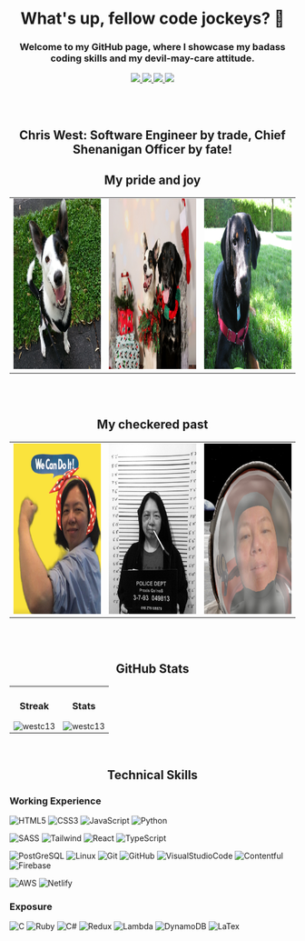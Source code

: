 <h1 align="center">What's up, fellow code jockeys? 👋</h1>
<h3 align="center">Welcome to my GitHub page, where I showcase my badass coding skills and my devil-may-care attitude.</h3>
<p align="center">
  <a target="_blank" href="https://www.chriswestcodewrangler.com/">
    <img src="https://img.shields.io/badge/Website-243964?style=for-the-badge&logo=react&logoColor=white">
  </a>
<a target="_blank" href="https://github.com/Westc13/cv/blob/main/Chris_Resume_JT_D.pdf">
    <img src="https://img.shields.io/badge/Resume-3B732C?style=for-the-badge&logo=react&logoColor=white">
  </a>
  <a target="_blank" href="mailto:christinewwwest@gmail.com">
    <img src="https://img.shields.io/badge/EMail-D14836?style=for-the-badge&logo=gmail&logoColor=white">
  </a>
  <!--<a target="_blank" href="https://twitter.com/" target="_blank">
    <img src="https://img.shields.io/badge/Twitter-1DA1F2?style=for-the-badge&logo=twitter&logoColor=white"/>
  </a> -->
  <a target="_blank" href="https://www.linkedin.com/in/chris-west-code-wrangler/" target="_blank">
    <img src="https://img.shields.io/badge/linkedin-%230077B5.svg?style=for-the-badge&logo=linkedin&logoColor=white"/>
  </a>
 <!-- <a target="_blank" href="https://www.chriswestcodewrangler.com/" target="_blank">
      <img src="https://img.shields.io/badge/AngelList-%23D4D4D4.svg?style=for-the-badge&logo=AngelList&logoColor=black"/>
  </a> -->
</p>
<br>
<br>
<h2 align="center">Chris West: Software Engineer by trade, Chief Shenanigan Officer by fate!</h2>
<h2 align="center">My pride and joy</h2>
<div align="center">
  <table>
    <td width="30%">
      <img src="20150725_085247-1.jpg" alt="king c" width="300px" height="300px"/>
    </td>
    <td width="30%">
      <img src="West-27.jpg" alt="christmas gifts" width="300px" height="300px"/>
    </td>
    <td width="30%">
      <img src="a_087.JPG" alt="king a" width="300px" height="300px"/>
    </td>
  </table>
</div>
<br>
<br>
<h2 align="center">My checkered past</h2>
<div align="center">
  <table>
    <td width="30%">
      <img src="we-can-do-it-smaller.JPG" alt="we can do it" width="300px" height="300px" />
    </td>
    <td width="30%">
      <img src="IMG_0091.jpg" alt="Klingon prison mugshot" width="300px" height="300px" />
    </td>
    <td width="30%">
      <img src="Screenshot_20230214_105253.png" alt="space cadet" width="300px" height="300px" />
    </td>
  </table>
</div>






<!-- - 🔭 I’m currently open for hire, ideal role: coding 🧙‍♀️.

- 🌎 I am fluent in <img height="20px" src="https://cdn.jsdelivr.net/gh/devicons/devicon/icons/html5/html5-plain-wordmark.svg" /> <img height="20px" src="https://cdn.jsdelivr.net/gh/devicons/devicon/icons/css3/css3-plain-wordmark.svg" /> <img height="20px" src="https://cdn.jsdelivr.net/gh/devicons/devicon/icons/sass/sass-original.svg" /> <img height="20px" src="https://cdn.jsdelivr.net/gh/devicons/devicon/icons/tailwindcss/tailwindcss-plain.svg" /> <img height="20px" src="https://cdn.jsdelivr.net/gh/devicons/devicon/icons/javascript/javascript-plain.svg" /> <img height="20px" src="https://cdn.jsdelivr.net/gh/devicons/devicon/icons/firebase/firebase-plain.svg" /> <img height="20px" src="https://cdn.jsdelivr.net/gh/devicons/devicon/icons/git/git-plain.svg" /> <img height="20px" src="https://cdn.jsdelivr.net/gh/devicons/devicon/icons/react/react-original.svg" /> <img height="20px" src="https://cdn.jsdelivr.net/gh/devicons/devicon/icons/python/python-original.svg" />
-->
<!-- More Skills Icons To Be Added
<img height="20px" src="https://cdn.jsdelivr.net/gh/devicons/devicon/icons/postgresql/postgresql-original.svg" />               
<img height="20px" src="https://cdn.jsdelivr.net/gh/devicons/devicon/icons/github/github-original.svg" /> 
-->
<!--
- 🏗️ My main projects are available at [chriswestcodewrangler.com](https://www.chriswestcodewrangler.com/).

- 🌱 I am working on AWS certifications.

- 📅 I will find time for you: [here](https://calendly.com/event_types/user/me).

- ⚡ Fun fact about me: I have two rescue 🐶 and I love spoiling them. I am an amateur 🍫 maker. I am also learning Klingon 🖖.

-->
<br>
<br>

<!--[<h2 align="center">Introducing: The "Coming Soon... Maybe" Projects!</h2>

## Step right up and behold the wonders of my **Proudest Projects** section! Well, not quite yet... You see, the highly anticipated video demos are not quite ready for their grand debut. But fear not, dear visitors, for you can still browse through my masterpieces if you have a vivid imagination!

To your right, I present a collection of projects that are caught in the thrilling limbo between "coming soon" and "maybe." Picture it as a whimsical carousel ride of suspense and laughter!

To your left, you can see some of the most groundbreaking applications that are going to make me the next Bill/Steve/Jeff/Elon/Zach....

Stay tuned as I work tirelessly behind the scenes to capture these projects in all their glory. In the meantime, enjoy this comical interlude, where the promise of greatness mingles with the joy of delayed gratification.

Remember, good things come to those who wait (and maybe bug the developer with funny cat GIFs). So, keep your eyes peeled for the eventual reveal of my proudest projects, complete with those epic video demos we're all eagerly waiting for.

Thank you for your patience, your sense of humor, and for joining me on this amusing adventure of delayed showcases. Together, we'll revel in the anticipation and embrace the laughter along the way!](url) 
-->


<!-- <h2 align="center">Proudest Projects</h2>
- I deeply regret my words of choice: Proudest Projects. 
- Taking to heart that if you launch your project when you fill it's perfect, then you launch it too late. However I didn't know there is another famous saying in software engineering: later means never!
- Feel free to browse my repos as I have many projects.
- Once I pick out the projects I want to display here, I will name them: Okayest Projects.
- Stay tuned
-->

<!-- <table bordercolor="#66b2b2">
  <tr>
    <td width="50%" valign="top">
      <h3 align="center">Squawk Space</h3>
        <br>
      <a target="_blank" href="https://squawk-space.onrender.com/"></a>    

https://user-images.githubusercontent.com/102431119/192626951-b9965780-b008-4563-893d-89242066e0ca.mp4

  <p align="center">
  <a href="https://github.com/jaclynbrothers/squawk-space" target="_blank">
    <img src="https://img.shields.io/badge/Code-black?style=for-the-badge&logo=github">
  </a>  
  <a href="https://squawkspace.up.railway.app/" target="_blank">
    <img src="https://img.shields.io/badge/-website-green?style=for-the-badge&color=243964">
  </a>
      </p>
        <p><strong>Embedded JavaScript (EJS), CSS, Bootstrap, Express, Node, MongoDB, Cloudinary, & Railway</strong> - Squawk Space is a full stack web application for students, teachers, and speech therapists. Students practice their communication skills by creating posts, asking open-ended questions, and making supportive comments. Users also have the ability to like another user's post and delete comments.</p>
    </td>
<td width="50%" valign="top">
      <h3 align="center">Homework Bound</h3>
        <br>
      <a target="_blank" href="https://homeworkbound.up.railway.app/"></a>    

https://user-images.githubusercontent.com/102431119/194131205-e6c79715-1c71-4c89-b53c-c8ee6d2c7c36.mp4

  <p align="center">
  <a href="https://github.com/jaclynbrothers/homework-bound" target="_blank">
    <img src="https://img.shields.io/badge/Code-black?style=for-the-badge&logo=github">
  </a>  
  <a href="https://homeworkbound.up.railway.app/" target="_blank">
    <img src="https://img.shields.io/badge/-website-green?style=for-the-badge&color=243964">
  </a>
      </p>
        <p><strong>Embedded JavaScript (EJS), CSS, Express, Node, MongoDB & Heroku</strong> - This full stack application with MVC architecture was created for students in order to keep track of their classroom assignments and upcoming tests. The user can create, save, edit, and delete their assignment while setting an upcoming due date. Additional dependencies used: bcrypt, dotenv, express-session, mongoose, morgan, nodemon, passport, and validator.</p>
    </td>
  </tr>
  
  <tr>
<td width="50%" valign="top">
      <h3 align="center">Artist Portfolio</h3>
        <br>
      <a target="_blank" href="https://fmsilver.netlify.app/"></a>    

https://user-images.githubusercontent.com/102431119/192629874-fe8bb83b-fa0c-433d-9dcd-ad54a80c9491.mp4

  <p align="center">
  <a href="https://github.com/jaclynbrothers/artist-portfolio" target="_blank">
    <img src="https://img.shields.io/badge/Code-black?style=for-the-badge&logo=github">
  </a>  
  <a href="https://fmsilver.netlify.app/" target="_blank">
    <img src="https://img.shields.io/badge/-website-green?style=for-the-badge&color=243964">
  </a>
      </p>
        <p><strong>HTML5, CSS3, Javascript, & Netlify</strong> - This gallery website was created for the artist fmsilver to showcase their artwork made from recycled materials.</p>
    </td>
    <td width="50%" valign="top">
<h3 align="center">Movie Recommendations API</h3>
        <br>
      <a target="_blank" href="https://movie-recommendations-api.onrender.com/"></a>    

https://user-images.githubusercontent.com/102431119/193353016-a4313b49-e7b4-4d33-b96b-07907c826d30.mp4

  <p align="center">
  <a href="https://github.com/jaclynbrothers/movie-recommendations-api" target="_blank">
    <img src="https://img.shields.io/badge/Code-black?style=for-the-badge&logo=github">
  </a>  
  <a href="https://movie-recommendations-api.onrender.com/" target="_blank">
    <img src="https://img.shields.io/badge/-website-green?style=for-the-badge&color=243964">
  </a>
      </p>
        <p><strong>Embedded JavaScript (EJS), CSS, Bootstrap, Express, Node, MongoDB, & Render.</strong> - This project allows the user to enter in a movie to recommend and its genre. Users can vote on movies that were recommended by clicking the like button and movie recommendations can be deleted.</p>
    </td>
  </tr>
  
</table>

<br>
-->
<!-- <section align="center">
<h2>📈 Activity 📈</h2>
<p>
  <img src="https://github-readme-stats.vercel.app/api/top-langs/?username=Westc13&layout=donut" />
  </p>
   <p>
  <img alt="LeetCode" src="https://leetcard.jacoblin.cool/Westc13?border=0&hide=ranking" />
  </p>
</section>

<br/>
-->

<h2 align="center">GitHub Stats</h2>
<table style="width: 100%;">
  <tr>
    <td style="width: 50%; border: 0;">
      <h3 align="center">Streak</h3>
      <img src="https://github-readme-streak-stats.herokuapp.com/?user=westc13&theme=highcontrast" alt="westc13" style="margin: 0 auto; display: block;">
    </td>
    <td style="width: 50%; border: 0;">
      <h3 align="center">Stats</h3>
      <img src="https://github-readme-stats.vercel.app/api?username=Westc13&show_icons=true&theme=tokyonight" alt="westc13" style="margin: 0 auto; display: block;">
    </td>
  </tr>
</table>


<!-- 
<h3 align="left">Streak</h3>
<p align="left">
  <img align="center" src="https://github-readme-streak-stats.herokuapp.com/?user=westc13&theme=highcontrast" alt="westc13" />
</p>
<h3 align="right">Stats</h2>

<p align="right">  
<img align="center" src="https://github-readme-stats.vercel.app/api?username=Westc13&show_icons=true&theme=tokyonight">
</p> -->



<br>

<h2 align="center">Technical Skills</h2>
<p align="center">
<h3>Working Experience</h3>

![HTML5](https://img.shields.io/badge/html5-%23E34F26.svg?style=for-the-badge&logo=html5&logoColor=white)
![CSS3](https://img.shields.io/badge/css3-%231572B6.svg?style=for-the-badge&logo=css3&logoColor=white)
![JavaScript](https://img.shields.io/badge/javascript-%23323330.svg?style=for-the-badge&logo=javascript&logoColor=%23F7DF1E)
![Python](https://img.shields.io/badge/Python-%233776AB.svg?style=for-the-badge&logo=python&logoColor=white)


<!-- <h3>Frameworks / Libraries</h3> -->

![SASS](https://img.shields.io/badge/Sass-%23CC6699.svg?style=for-the-badge&logo=sass&logoColor=white)
![Tailwind](https://img.shields.io/badge/Tailwind%20CSS-%2338B2AC.svg?style=for-the-badge&logo=tailwind-css&logoColor=white)
![React](https://img.shields.io/badge/react-%2320232a.svg?style=for-the-badge&logo=react&logoColor=%2361DAFB)
![TypeScript](https://img.shields.io/badge/TypeScript-%23007ACC.svg?style=for-the-badge&logo=typescript&logoColor=white)
<!--![Express.js](https://img.shields.io/badge/express.js-%23404d59.svg?style=for-the-badge&logo=express&logoColor=%2361DAFB)-->
<!-- ![Node.js](https://img.shields.io/badge/Node.js-339933?style=for-the-badge&logo=nodedotjs&logoColor=white) -->
<!-- ![PostgreSQL](https://img.shields.io/badge/PostgreSQL-316192?style=for-the-badge&logo=postgresql&logoColor=white) -->
<!-- ![TypeScript](https://img.shields.io/badge/typescript-272b33?logo=typescript&logoColor=0374c2&style=for-the-badge) -->
<!--![BOOTSTRAP](https://img.shields.io/badge/bootstrap-%23563D7C.svg?style=for-the-badge&logo=bootstrap&logoColor=white) -->

<!-- <h3>Databases / Tools</h3> -->

![PostGreSQL](https://img.shields.io/badge/PostgreSQL-%23316192.svg?style=for-the-badge&logo=postgresql&logoColor=white)
![Linux](https://img.shields.io/badge/Linux-%23FCC624.svg?style=for-the-badge&logo=linux&logoColor=black)
![Git](https://img.shields.io/badge/git-%23F05033.svg?style=for-the-badge&logo=git&logoColor=white)
![GitHub](https://img.shields.io/badge/github-%23121011.svg?style=for-the-badge&logo=github&logoColor=white)
![VisualStudioCode](https://img.shields.io/badge/vscode-1f425f?logo=visualstudiocode&logoColor=0078d4&style=for-the-badge)
![Contentful](https://img.shields.io/badge/Contentful-%23347AB0.svg?style=for-the-badge&logo=contentful&logoColor=white)
![Firebase](https://img.shields.io/badge/Firebase-%23039BE5.svg?style=for-the-badge&logo=firebase&logoColor=white)
<!--![MongoDB](https://img.shields.io/badge/MongoDB-%234ea94b.svg?style=for-the-badge&logo=mongodb&logoColor=white) -->
<!-- ![Postman](https://img.shields.io/badge/Postman-FF6C37?style=for-the-badge&logo=Postman&logoColor=white)-->



<!-- <h3>Deployment Platforms</h3> -->

![AWS](https://img.shields.io/badge/AWS-%23FF9900.svg?style=for-the-badge&logo=amazon-aws&logoColor=white)
![Netlify](https://img.shields.io/badge/Netlify-00C7B7?style=for-the-badge&logo=netlify&logoColor=white)
<!-- ![Heroku](https://img.shields.io/badge/heroku-%23430098.svg?style=for-the-badge&logo=heroku&logoColor=white) -->
<!-- ![Render](https://img.shields.io/badge/Render-%46E3B7.svg?style=for-the-badge&logo=render&logoColor=white) -->
  
<!-- <img src="https://img.shields.io/badge/webpack-%238DD6F9.svg?style=for-the-badge&logo=webpack&logoColor=black"/>
    <img src="https://img.shields.io/badge/WordPress-%23117AC9.svg?style=for-the-badge&logo=WordPress&logoColor=white"/>
    <img src="https://img.shields.io/badge/r-%23276DC3.svg?style=for-the-badge&logo=r&logoColor=white">
    ![PhotoShop](https://img.shields.io/badge/photoshop-272b33?logo=AdobePhotoShop&logoColor=31a8ff&style=for-the-badge)
    [JSON](https://img.shields.io/badge/JSON-272b33?logo=JSON&logoColor=lightgrey&style=for-the-badge)
    ![NPM](https://img.shields.io/badge/npm-272b33?logo=npm&logoColor=cb3837&style=for-the-badge) -->

<h3>Exposure</h3>

![C](https://img.shields.io/badge/C-%2300599C.svg?style=for-the-badge&logo=c&logoColor=white)
![Ruby](https://img.shields.io/badge/Ruby-%23CC342D.svg?style=for-the-badge&logo=ruby&logoColor=white)
![C#](https://img.shields.io/badge/C%23-%23239120.svg?style=for-the-badge&logo=c-sharp&logoColor=white)
![Redux](https://img.shields.io/badge/Redux-%23764ABC.svg?style=for-the-badge&logo=redux&logoColor=white)
![Lambda](https://img.shields.io/badge/Lambda-%23FF9900.svg?style=for-the-badge&logo=amazon-aws&logoColor=white)
![DynamoDB](https://img.shields.io/badge/Amazon%20DynamoDB-%23FF9900.svg?style=for-the-badge&logo=amazon-dynamodb&logoColor=white)
![LaTex](https://img.shields.io/badge/LaTeX-%23008080.svg?style=for-the-badge&logo=latex&logoColor=white)
<!-- ![Amplify](https://img.shields.io/badge/Amplify-%233B7BBF.svg?style=for-the-badge&logo=AWS-Amplify&logoColor=white) >

</p>

<br>

<h2 align="center">Connect with me</h2>
<p align="center">
<a href="https://twitter.com/" target="blank"><img align="center" src="https://raw.githubusercontent.com/rahuldkjain/github-profile-readme-generator/master/src/images/icons/Social/twitter.svg" alt="chriswest" height="30" width="40" /></a>
<a href="https://linkedin.com/in/chris-west-code-wrangler" target="blank"><img align="center" src="https://raw.githubusercontent.com/rahuldkjain/github-profile-readme-generator/master/src/images/icons/Social/linked-in-alt.svg" alt="chriswest" height="30" width="40" /></a>
</p>







          
  
<!--Let me give you the lowdown on who I am. I'm a total code ninja, with mad skills that would make even the most seasoned devs tremble in their boots. I eat complex coding challenges for breakfast, and wash it down with a shot of whiskey (don't try that at home, kids).
But don't let my tough exterior fool you. I'm also a Renaissance man of sorts, with interests ranging from hiking and solving Rubik's Cubes to creative writing and playing the piano. And, oh yeah, I'm a published researcher in the Canadian Journal of Gastroenterology. Bet you didn't see that coming, did you?
As a developer, I'm a jack of all trades, master of some. I can code in Python, JavaScript/TypeScript, SQL, React, and a host of other languages that mere mortals wouldn't even dare to touch. I'm also a Github/Git wizard, and I'm always on the lookout for the latest tech trends to stay ahead of the curve.
But beyond my technical skills, what really sets me apart is my kick-ass attitude and high EQ. I believe in building strong relationships with my teammates, and I'm not afraid to take charge when the going gets tough. I'm a team player, but I also know how to rock the solo game like a boss.
So if you're looking for a badass developer who can slay the coding game and shoot the breeze about the latest heavy metal album, hit me up. Let's rock this thing. -->


  
  





